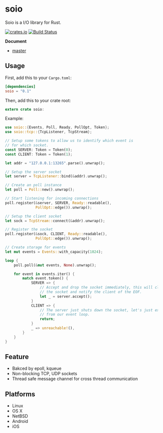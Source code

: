 # soio
Soio is a I/O library for Rust.

[![crates.io](http://meritbadge.herokuapp.com/soio)](https://crates.io/crates/soio)
[![Build Status](https://travis-ci.org/mcorce/soio.svg?branch=master)](https://travis-ci.org/mcorce/soio)

**Document**

* [master](https://docs.rs/soio)

## Usage

First, add this to your `Cargo.toml`:

```toml
[dependencies]
soio = "0.1"
```

Then, add this to your crate root:

```rust
extern crate soio:
```

Example:

```rust
use soio::{Events, Poll, Ready, PollOpt, Token};
use soio::tcp::{TcpListener, TcpStream};

// Setup some tokens to allow us to identify which event is
// for which socket.
const SERVER: Token = Token(0);
const CLIENT: Token = Token(1);

let addr = "127.0.0.1:13265".parse().unwrap();

// Setup the server socket
let server = TcpListener::bind(&addr).unwrap();

// Create an poll instance
let poll = Poll::new().unwrap();

// Start listening for incoming connections
poll.register(&server, SERVER, Ready::readable(),
              PollOpt::edge()).unwrap();

// Setup the client socket
let sock = TcpStream::connect(&addr).unwrap();

// Register the socket
poll.register(&sock, CLIENT, Ready::readable(),
              PollOpt::edge()).unwrap();

// Create storage for events
let mut events = Events::with_capacity(1024);

loop {
    poll.poll(&mut events, None).unwrap();

    for event in events.iter() {
        match event.token() {
            SERVER => {
                // Accept and drop the socket immediately, this will close
                // the socket and notify the client of the EOF.
                let _ = server.accept();
            }
            CLIENT => {
                // The server just shuts down the socket, let's just exit
                // from our event loop.
                return;
            }
            _ => unreachable!(),
        }
    }
}

```

## Feature

* Bakced by epoll, kqueue
* Non-blocking TCP, UDP sockets
* Thread safe message channel for cross thread communication

## Platforms

* Linux
* OS X
* NetBSD
* Android
* iOS
